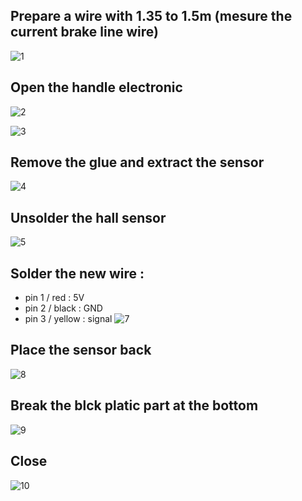 ## Prepare a wire with 1.35 to  1.5m (mesure the current brake line wire)
![1](/img/xiaomi/20201121_163157.jpg)

## Open the handle electronic
![2](/img/xiaomi/20201121_163206.jpg)

![3](/img/xiaomi/20201121_163221.jpg)

## Remove the glue and extract the sensor
![4](/img/xiaomi/20201121_163332.jpg)

## Unsolder the hall sensor
![5](/img/xiaomi/20201121_163409.jpg)

## Solder the new wire :
- pin 1 / red : 5V
- pin 2 / black : GND
- pin 3 / yellow : signal
![7](/img/xiaomi/20201121_163634.jpg)

## Place the sensor back
![8](/img/xiaomi/20201121_163823.jpg)

## Break the blck platic part at the bottom
![9](/img/xiaomi/20201121_164647.jpg)

## Close
![10](/img/xiaomi/20201121_164827.jpg)

